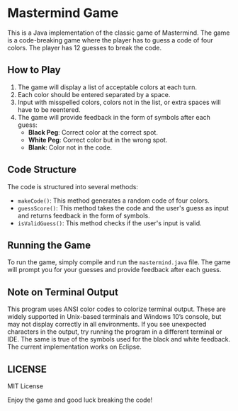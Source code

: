 # Mastermind Game

This is a Java implementation of the classic game of Mastermind. The game is a code-breaking game where the player has to guess a code of four colors. The player has 12 guesses to break the code.

## How to Play

1. The game will display a list of acceptable colors at each turn.
2. Each color should be entered separated by a space.
3. Input with misspelled colors, colors not in the list, or extra spaces will have to be reentered.
4. The game will provide feedback in the form of symbols after each guess:
    - **Black Peg**: Correct color at the correct spot.
    - **White Peg**: Correct color but in the wrong spot.
    - **Blank**: Color not in the code.

## Code Structure

The code is structured into several methods:

- `makeCode()`: This method generates a random code of four colors.
- `guessScore()`: This method takes the code and the user's guess as input and returns feedback in the form of symbols.
- `isValidGuess()`: This method checks if the user's input is valid.

## Running the Game

To run the game, simply compile and run the `mastermind.java` file. The game will prompt you for your guesses and provide feedback after each guess.

## Note on Terminal Output

This program uses ANSI color codes to colorize terminal output. These are widely supported in Unix-based terminals and Windows 10’s console, but may not display correctly in all environments. If you see unexpected characters in the output, try running the program in a different terminal or IDE. The same is true of the symbols used for the black and white feedback. The current implementation works on Eclipse.


## LICENSE

MIT License

Enjoy the game and good luck breaking the code!
